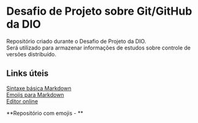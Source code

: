 # Desafio de Projeto sobre Git/GitHub da DIO
Repositório criado durante o Desafio de Projeto da DIO.  
Será utilizado para armazenar informações de estudos sobre controle de versões distribuído.

## Links úteis
[Sintaxe básica Markdown](https://www.markdownguide.org/)  
[Emojis para Markdown](https://dev.to/nikolab/complete-list-of-github-markdown-emoji-markup-5aia)  
[Editor online](https://stackedit.io/app#)  

**Repositório com emojis - [<script src=https://gist.github.com/rxaviers/7360908.js></script>](https://gist.github.com/7360908.git) **
